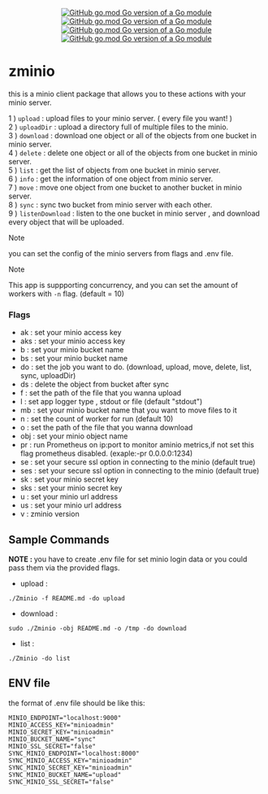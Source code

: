 <div align="center">

[![GitHub go.mod Go version of a Go module](https://img.shields.io/badge/go-1.23.2-blue)](https://go.dev/dl/) 
[![GitHub go.mod Go version of a Go module](https://img.shields.io/badge/wotk_with-prometheus-red)](https://go.dev/dl/)
[![GitHub go.mod Go version of a Go module](https://img.shields.io/badge/work_with-minio-orange)](https://go.dev/dl/)
[![GitHub go.mod Go version of a Go module](https://img.shields.io/badge/app_version-2.2.0-green)](https://go.dev/dl/)
</div>

# zminio

this is a minio client package that allows you to these actions with your minio server.

1 ) `upload` : upload files to your minio server. ( every file you want! ) <br>
2 ) `uploadDir` : upload a directory full of multiple files to the minio. <br>
3 ) `download` : download one object or all of the objects from one bucket in minio server. <br>
4 ) `delete` : delete one object or all of the objects from one bucket in minio server. <br>
5 ) `list` : get the list of objects from one bucket in minio server. <br>
6 ) `info` : get the information of one object from minio server. <br>
7 ) `move` : move one object from one bucket to another bucket in minio server. <br>
8 ) `sync` : sync two bucket from minio server with each other. <br>
9 ) `listenDownload` : listen to the one bucket in minio server , and download every object that will be uploaded.

> [!NOTE] 
> you can set the config of the minio servers from flags and .env file.

> [!NOTE] 
> This app is suppporting concurrency, and you can set the amount of workers with `-n` flag. (default = 10)

### Flags
- ak : set your minio access key
- aks : set your minio access key
- b : set your minio bucket name
- bs : set your minio bucket name
- do : set the job you want to do. (download, upload, move, delete, list, sync, uploadDir)
- ds : delete the object from bucket after sync
- f : set the path of the file that you wanna upload
- l : set app logger type , stdout or file (default "stdout")
- mb : set your minio bucket name that you want to move files to it
- n : set the count of worker for run (default 10)
- o : set the path of the file that you wanna download
- obj : set your minio object name
- pr : run Prometheus on ip:port to monitor aminio metrics,if not set this flag prometheus disabled. (exaple:-pr 0.0.0.0:1234)
- se : set your secure ssl option in connecting to the minio (default true)
- ses : set your secure ssl option in connecting to the minio (default true)
- sk : set your minio secret key
- sks : set your minio secret key
- u : set your minio url address
- us : set your minio url address
- v : zminio version

## Sample Commands
<strong> NOTE : </strong> you have to create .env file for set minio login data or you could pass them via the provided flags.

- upload :
```
./Zminio -f README.md -do upload
```

- download :
```
sudo ./Zminio -obj README.md -o /tmp -do download
```

- list :
```
./Zminio -do list
```

## ENV file
the format of .env file should be like this:
```
MINIO_ENDPOINT="localhost:9000"
MINIO_ACCESS_KEY="minioadmin"
MINIO_SECRET_KEY="minioadmin"
MINIO_BUCKET_NAME="sync"
MINIO_SSL_SECRET="false"
SYNC_MINIO_ENDPOINT="localhost:8000"
SYNC_MINIO_ACCESS_KEY="minioadmin"
SYNC_MINIO_SECRET_KEY="minioadmin"
SYNC_MINIO_BUCKET_NAME="upload"
SYNC_MINIO_SSL_SECRET="false"
```